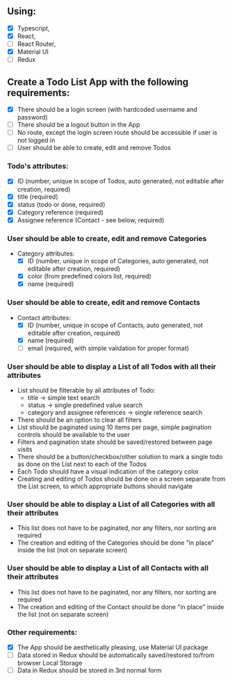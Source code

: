 ## Using: 
 - [x] Typescript, 
 - [x] React, 
 - [ ] React Router, 
 - [x] Material UI
 - [ ] Redux
## Create a Todo List App with the following requirements:
 - [x] There should be a login screen (with hardcoded username and password)
 - [ ] There should be a logout button in the App
 - [ ] No route, except the login screen route should be accessible if user is not logged in
 - [ ] User should be able to create, edit and remove Todos
### Todo's attributes:
 - [x] ID (number, unique in scope of Todos, auto generated, not editable after creation, required)
 - [x] title (required)
 - [x] status (todo or done, required)
 - [x] Category reference (required)
 - [x] Assignee reference (Contact - see below, required)
### User should be able to create, edit and remove Categories
 - Category attributes:
   - [x] ID (number, unique in scope of Categories, auto generated, not editable after creation, required)
   - [x] color (from predefined colors list, required)
   - [x] name (required)
### User should be able to create, edit and remove Contacts
 - Contact attributes:
 	- [x] ID (number, unique in scope of Contacts, auto generated, not editable after creation, required)
 	- [x] name (required)
 	- [ ] email (required, with simple validation for proper format)
### User should be able to display a List of all Todos with all their attributes
 - List should be filterable by all attributes of Todo:
  	- title -> simple text search
  	- status -> single predefined value search
  	- category and assignee references -> single reference search
 - There should be an option to clear all filters
 - List should be paginated using 10 items per page, simple pagination controls should be available to the user
 - Filters and pagination state should be saved/restored between page visits
 - There should be a button/checkbox/other solution to mark a single todo as done on the List next to each of the Todos
 - Each Todo should have a visual indication of the category color
 - Creating and editing of Todos should be done on a screen separate from the List screen, to which appropriate buttons should navigate
### User should be able to display a List of all Categories with all their attributes
 - This list does not have to be paginated, nor any filters, nor sorting are required
 - The creation and editing of the Categories should be done "in place" inside the list (not on separate screen)
### User should be able to display a List of all Contacts with all their attributes
 - This list does not have to be paginated, nor any filters, nor sorting are required
 - The creation and editing of the Contact should be done "in place" inside the list (not on separate screen)
### Other requirements:
 - [x] The App should be aesthetically pleasing, use Material UI package
 - [ ] Data stored in Redux should be automatically saved/restored to/from browser Local Storage
 - [ ] Data in Redux should be stored in 3rd normal form
